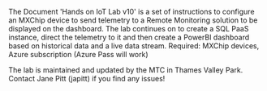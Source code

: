 The Document 'Hands on IoT Lab v10' is a set of instructions to configure an MXChip device to send telemetry to a Remote Monitoring solution to be displayed on the dashboard.
The lab continues on to create a SQL PaaS instance, direct the telemetry to it and then create a PowerBI dashboard based on historical data and a live data stream.
Required: MXChip devices, Azure subscription (Azure Pass will work)

The lab is maintained and updated by the MTC in Thames Valley Park. Contact Jane Pitt (japitt) if you find any issues!
